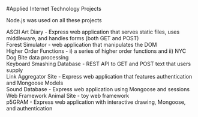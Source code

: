 #Applied Internet Technology Projects  

Node.js was used on all these projects  
  
ASCII Art Diary - Express web application that serves static files, uses middleware, and handles forms (both GET and POST)  
Forest Simulator - web application that manipulates the DOM  
Higher Order Functions - i) a series of higher order functions and ii) NYC Dog Bite data processing  
Keyboard Smashing Database - REST API to GET and POST text that users supply  
Link Aggregator Site - Express web application that features authentication and Mongoose Models  
Sound Database - Express web application using Mongoose and sessions  
Web Framework Animal Site - toy web framework  
p5GRAM - Express web application with interactive drawing, Mongoose, and authentication
